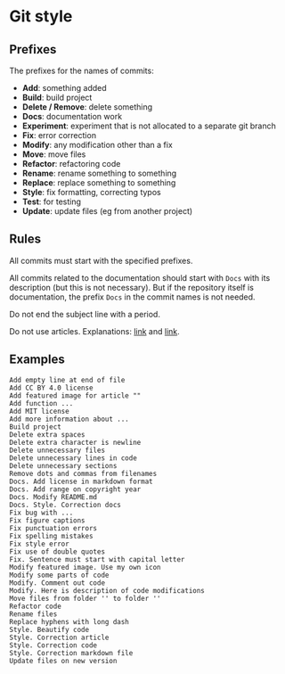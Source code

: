 # Git style

## Prefixes

The prefixes for the names of commits:

- **Add**: something added
- **Build**: build project
- **Delete / Remove**: delete something
- **Docs**: documentation work
- **Experiment**: experiment that is not allocated to a separate git branch
- **Fix**: error correction
- **Modify**: any modification other than a fix
- **Move**: move files
- **Refactor**: refactoring code
- **Rename**: rename something to something
- **Replace**: replace something to something
- **Style**: fix formatting, correcting typos
- **Test**: for testing
- **Update**: update files (eg from another project)

## Rules

All commits must start with the specified prefixes.

All commits related to the documentation should start with `Docs` with its description (but this is not necessary). But if the repository itself is documentation, the prefix `Docs` in the commit names is not needed.

Do not end the subject line with a period.

Do not use articles. Explanations: [link](https://www.reddit.com/r/git/comments/7gjhpd/using_an_article_in_a_commit_message/) and [link](https://english.stackexchange.com/questions/38759/dropping-articles-in-the-title-of-an-article-or-a-section-or-in-the-caption-o).

## Examples

```text
Add empty line at end of file
Add CC BY 4.0 license
Add featured image for article ""
Add function ...
Add MIT license
Add more information about ...
Build project
Delete extra spaces
Delete extra character is newline
Delete unnecessary files
Delete unnecessary lines in code
Delete unnecessary sections
Remove dots and commas from filenames
Docs. Add license in markdown format
Docs. Add range on copyright year
Docs. Modify README.md
Docs. Style. Correction docs
Fix bug with ...
Fix figure captions
Fix punctuation errors
Fix spelling mistakes
Fix style error
Fix use of double quotes
Fix. Sentence must start with capital letter
Modify featured image. Use my own icon
Modify some parts of code
Modify. Comment out code
Modify. Here is description of code modifications
Move files from folder '' to folder ''
Refactor code
Rename files
Replace hyphens with long dash
Style. Beautify code
Style. Correction article
Style. Correction code
Style. Correction markdown file
Update files on new version
```

